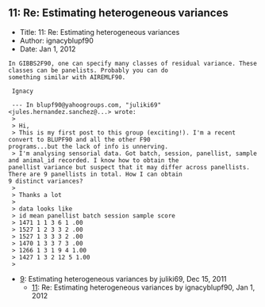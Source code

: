 ## 11: Re: Estimating heterogeneous variances

- Title: 11: Re: Estimating heterogeneous variances
- Author: ignacyblupf90
- Date: Jan 1, 2012
```
In GIBBS2F90, one can specify many classes of residual variance. These classes can be panelists. Probably you can do
something similar with AIREMLF90.

 Ignacy

 --- In blupf90@yahoogroups.com, "juliki69" <jules.hernandez.sanchez@...> wrote:
 >
 > Hi,
 > This is my first post to this group (exciting!). I'm a recent convert to BLUPF90 and all the other F90
programs...but the lack of info is unnerving.
 > I'm analysing sensorial data. Got batch, session, panellist, sample and animal_id recorded. I know how to obtain the
panellist variance but suspect that it may differ across panellists. There are 9 panellists in total. How I can obtain
9 distinct variances?
 > 
 > Thanks a lot
 > 
 > data looks like
 > id mean panellist batch session sample score
 > 1471 1 1 3 6 1 .00
 > 1527 1 2 3 3 2 .00
 > 1527 1 3 3 3 2 .00
 > 1470 1 3 3 7 3 .00
 > 1266 1 3 1 9 4 1.00
 > 1427 1 3 2 12 5 1.00
 > 
```

- [9](0009.md): Estimating heterogeneous variances by juliki69, Dec 15, 2011
    - [11](0011.md): Re: Estimating heterogeneous variances by ignacyblupf90, Jan 1, 2012
